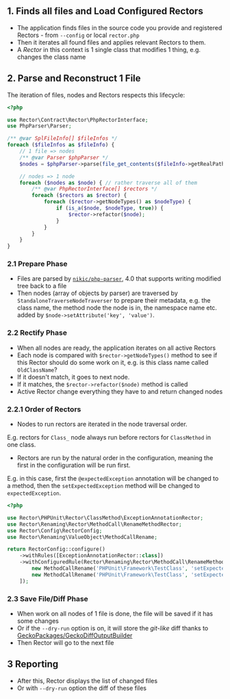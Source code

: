 ## 1. Finds all files and Load Configured Rectors

- The application finds files in the source code you provide and registered Rectors - from  `--config` or local `rector.php`
- Then it iterates all found files and applies relevant Rectors to them.
- A *Rector* in this context is 1 single class that modifies 1 thing, e.g. changes the class name

## 2. Parse and Reconstruct 1 File

The iteration of files, nodes and Rectors respects this lifecycle:

```php
<?php

use Rector\Contract\Rector\PhpRectorInterface;
use PhpParser\Parser;

/** @var SplFileInfo[] $fileInfos */
foreach ($fileInfos as $fileInfo) {
    // 1 file => nodes
    /** @var Parser $phpParser */
    $nodes = $phpParser->parse(file_get_contents($fileInfo->getRealPath()));

    // nodes => 1 node
    foreach ($nodes as $node) { // rather traverse all of them
        /** @var PhpRectorInterface[] $rectors */
        foreach ($rectors as $rector) {
            foreach ($rector->getNodeTypes() as $nodeType) {
                if (is_a($node, $nodeType, true)) {
                    $rector->refactor($node);
                }
            }
        }
    }
}
```

### 2.1 Prepare Phase

- Files are parsed by [`nikic/php-parser`](https://github.com/nikic/PHP-Parser), 4.0 that supports writing modified tree back to a file
- Then nodes (array of objects by parser) are traversed by `StandaloneTraverseNodeTraverser` to prepare their metadata, e.g. the class name, the method node the node is in, the namespace name etc. added by `$node->setAttribute('key', 'value')`.

### 2.2 Rectify Phase

- When all nodes are ready, the application iterates on all active Rectors
- Each node is compared with `$rector->getNodeTypes()` method to see if this Rector should do some work on it, e.g. is this class name called `OldClassName`?
- If it doesn't match, it goes to next node.
- If it matches, the `$rector->refactor($node)` method is called
- Active Rector change everything they have to and return changed nodes

### 2.2.1 Order of Rectors

- Nodes to run rectors are iterated in the node traversal order.

E.g. rectors for `Class_` node always run before rectors for `ClassMethod` in one class.

- Rectors are run by the natural order in the configuration, meaning the first
  in the configuration will be run first.

E.g. in this case, first the `@expectedException` annotation will be changed to a method,
then the `setExpectedException` method will be changed to `expectedException`.

```php
<?php

use Rector\PHPUnit\Rector\ClassMethod\ExceptionAnnotationRector;
use Rector\Renaming\Rector\MethodCall\RenameMethodRector;
use Rector\Config\RectorConfig;
use Rector\Renaming\ValueObject\MethodCallRename;

return RectorConfig::configure()
    ->withRules([ExceptionAnnotationRector::class])
    ->withConfiguredRule(Rector\Renaming\Rector\MethodCall\RenameMethodRector::class, [
        new MethodCallRename('PHPUnit\Framework\TestClass', 'setExpectedException', 'expectedException'),
        new MethodCallRename('PHPUnit\Framework\TestClass', 'setExpectedExceptionRegExp', 'expectedException'),
    ]);
```

### 2.3 Save File/Diff Phase

- When work on all nodes of 1 file is done, the file will be saved if it has some changes
- Or if the `--dry-run` option is on, it will store the *git-like* diff thanks to [GeckoPackages/GeckoDiffOutputBuilder](https://github.com/GeckoPackages/GeckoDiffOutputBuilder)
- Then Rector will go to the next file

## 3 Reporting

- After this, Rector displays the list of changed files
- Or with `--dry-run` option the diff of these files
